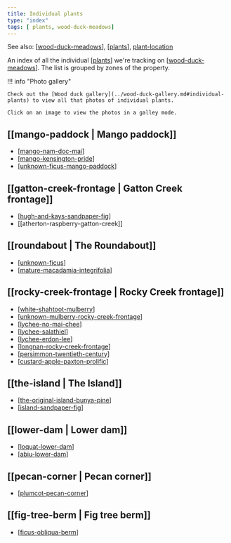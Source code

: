 ```yaml
---
title: Individual plants
type: "index"
tags: [ plants, wood-duck-meadows]
---
```


See also: [[wood-duck-meadows]], [[plants]], [plant-location](./plant-location.html)

An index of all the individual [[plants]] we're tracking on [[wood-duck-meadows]]. The list is grouped by zones of the property.

!!! info "Photo gallery"

    Check out the [Wood duck gallery](../wood-duck-gallery.md#individual-plants) to view all that photos of individual plants.

    Click on an image to view the photos in a galley mode.


## [[mango-paddock | Mango paddock]]

- [[mango-nam-doc-mai]]
- [[mango-kensington-pride]]
- [[unknown-ficus-mango-paddock]]

## [[gatton-creek-frontage | Gatton Creek frontage]]

- [[hugh-and-kays-sandpaper-fig]]
- [[atherton-raspberry-gatton-creek]]

## [[roundabout | The Roundabout]]

- [[unknown-ficus]]
- [[mature-macadamia-integrifolia]]

## [[rocky-creek-frontage | Rocky Creek frontage]]

- [[white-shahtoot-mulberry]]
- [[unknown-mulberry-rocky-creek-frontage]]
- [[lychee-no-mai-chee]]
- [[lychee-salathiel]]
- [[lychee-erdon-lee]]
- [[longnan-rocky-creek-frontage]]
- [[persimmon-twentieth-century]]
- [[custard-apple-paxton-prolific]]

## [[the-island | The Island]]

- [[the-original-island-bunya-pine]]
- [[island-sandpaper-fig]]

## [[lower-dam | Lower dam]]

- [[loquat-lower-dam]]
- [[abiu-lower-dam]]

## [[pecan-corner | Pecan corner]]

- [[plumcot-pecan-corner]]

## [[fig-tree-berm | Fig tree berm]]

- [[ficus-obliqua-berm]] 


[//begin]: # "Autogenerated link references for markdown compatibility"
[wood-duck-meadows]: ../wood-duck-meadows "Wood duck meadows"
[plants]: ../plants/plants "Plants"
[mango-nam-doc-mai]: mango-nam-doc-mai "Mango (Nam Doc Mai) - mango paddock"
[mango-kensington-pride]: mango-kensington-pride "Mango (Kensington Pride)"
[unknown-ficus-mango-paddock]: unknown-ficus-mango-paddock "Unknown ficus (mango paddock)"
[hugh-and-kays-sandpaper-fig]: hugh-and-kays-sandpaper-fig "Hugh and Kay's Sandpaper Fig (Gatton Creek frontage)"
[unknown-ficus]: unknown-ficus "Unknown ficus"
[mature-macadamia-integrifolia]: mature-macadamia-integrifolia "Mature macadamia integrifolia (Roundabout)"
[white-shahtoot-mulberry]: white-shahtoot-mulberry "White Shahtoot mulberry"
[unknown-mulberry-rocky-creek-frontage]: unknown-mulberry-rocky-creek-frontage "Unknown mulberry (Rocky Creek frontage)"
[lychee-no-mai-chee]: lychee-no-mai-chee "Lychee (No Mai Chee)"
[lychee-salathiel]: lychee-salathiel "Lychee (Salathiel)"
[lychee-erdon-lee]: lychee-erdon-lee "Lychee (Erdon Lee)"
[longnan-rocky-creek-frontage]: longnan-rocky-creek-frontage "Longnan (Rocky Creek frontage)"
[persimmon-twentieth-century]: persimmon-twentieth-century "Persimmon (Twentieth Century)"
[custard-apple-paxton-prolific]: custard-apple-paxton-prolific "Custard apple (Paxton Prolific)"
[the-original-island-bunya-pine]: the-original-island-bunya-pine "The original island bunya pine"
[island-sandpaper-fig]: island-sandpaper-fig "Sandpaper fig - The island"
[loquat-lower-dam]: loquat-lower-dam "Loquat on the lower dam"
[abiu-lower-dam]: abiu-lower-dam "Abiu (Pouteria caimito) on the lower dam"
[plumcot-pecan-corner]: plumcot-pecan-corner "Plumcot (Spring Satin) - pecan corner"
[ficus-obliqua-berm]: ficus-obliqua-berm "Ficus obliqua (Small-leaved fig)"
[//end]: # "Autogenerated link references"